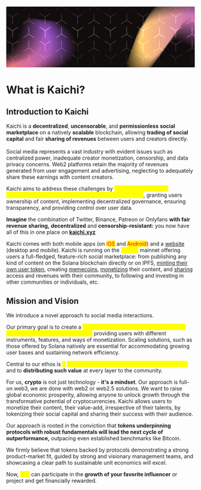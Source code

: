 ![Cover Image](.gitbook/assets/x-profile-bg.png)


# What is Kaichi?

## Introduction to Kaichi

Kaichi is a **decentralized**, **uncensorable**, and **permissionless** **social marketplace** on a natively **scalable** blockchain, allowing **trading of social capital** and fair **sharing of revenues** between users and creators directly. \
\
Social media represents a vast industry with evident issues such as centralized power, inadequate creator monetization, censorship, and data privacy concerns. Web2 platforms retain the majority of revenues generated from user engagement and advertising, neglecting to adequately share these earnings with content creators.

Kaichi aims to address these challenges by <mark style="color:yellow;">**introducing the next-generation monetization and revenue-sharing models**</mark>, granting users ownership of content, implementing decentralized governance, ensuring transparency, and providing control over user data.&#x20;

**Imagine** the combination of Twitter, Binance, Patreon or Onlyfans **with fair revenue sharing,**  **decentralized** and **censorship-resistant:** you now have all of this in one place on [**kaichi.xyz**](https://kaichi.xyz)&#x20;

Kaichi comes with both mobile apps (on <mark style="color:red;">iOS</mark> and <mark style="color:red;">Android</mark>) and a [website](https://kaichi.xyz) (desktop and mobile). Kaichi is running on the <mark style="color:yellow;">**Solana**</mark> mainnet offering users a full-fledged, feature-rich social marketplace: from publishing any kind of content on the Solana blockchain directly or on IPFS, [minting their own user token](main-concepts/user-tokens-fees-and-revenue-sharing.md), creating [memecoins](social-media-industry-research/kaichi-value-proposition/tokenizing-social-capital-ico.md#c.-the-memecoiner-dream), [monetizing](social-media-industry-research/kaichi-value-proposition/multiform-monetiztion.md) their content, and [sharing](social-media-industry-research/kaichi-value-proposition/revenue-sharing.md) access and revenues with their community, to following and investing in other communities or individuals, etc.

## Mission and Vision

We introduce a novel approach to social media interactions.&#x20;

Our primary goal is to create a <mark style="color:yellow;">**more open, inclusive social marketplace with a fair revenue-sharing model**</mark> providing users with different instruments, features, and ways of monetization. Scaling solutions, such as those offered by Solana natively are essential for accommodating growing user bases and sustaining network efficiency.

Central to our ethos is <mark style="color:yellow;">**a**</mark> <mark style="color:yellow;">**commitment to value creation for token holders**</mark> and to **distributing such value** at every layer to the community.&#x20;

For us, **crypto** is not just technology - **it's a mindset**. Our approach is full-on web3, we are done with web2 or web2.5 solutions. We want to raise global economic prosperity, allowing anyone to unlock growth through the transformative potential of cryptocurrencies. Kaichi allows users to monetize their content, their value-add, irrespective of their talents, by tokenizing their social capital and sharing their success with their audience.&#x20;

Our approach is rooted in the conviction that **tokens underpinning protocols with robust fundamentals will lead the next cycle of outperformance,** outpacing even established benchmarks like Bitcoin.&#x20;

We firmly believe that tokens backed by protocols demonstrating a strong product-market fit, guided by strong and visionary management teams, and showcasing a clear path to sustainable unit economics will excel.&#x20;

Now, <mark style="color:yellow;">**you**</mark> can participate in the **growth of your favorite influencer** or project and get financially rewarded.&#x20;
